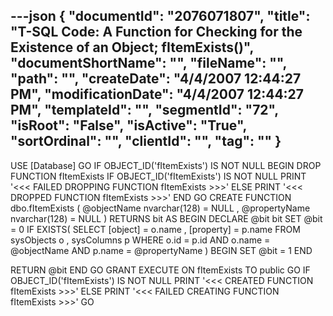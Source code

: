 ---json
{
  "documentId": "2076071807",
  "title": "T-SQL Code: A Function for Checking for the Existence of an Object; fItemExists()",
  "documentShortName": "",
  "fileName": "",
  "path": "",
  "createDate": "4/4/2007 12:44:27 PM",
  "modificationDate": "4/4/2007 12:44:27 PM",
  "templateId": "",
  "segmentId": "72",
  "isRoot": "False",
  "isActive": "True",
  "sortOrdinal": "",
  "clientId": "",
  "tag": ""
}
---

USE [Database]
GO
IF OBJECT_ID('fItemExists') IS NOT NULL 
BEGIN 
    DROP FUNCTION fItemExists
    IF OBJECT_ID('fItemExists') IS NOT NULL
        PRINT '&lt;&lt;&lt; FAILED DROPPING FUNCTION fItemExists &gt;&gt;&gt;'
    ELSE 
        PRINT '&lt;&lt;&lt; DROPPED FUNCTION fItemExists &gt;&gt;&gt;'
END
GO
CREATE FUNCTION dbo.fItemExists
(
    @objectName   nvarchar(128) = NULL
,   @propertyName nvarchar(128) = NULL
)
RETURNS bit
AS
BEGIN
    DECLARE @bit bit
    SET @bit = 0
    IF EXISTS(
        SELECT
            [object]   = o.name
        ,   [property] = p.name
        FROM
            sysObjects o
        ,   sysColumns p
        WHERE
            o.id = p.id
        AND
            o.name = @objectName
        AND
            p.name = @propertyName
    )
    BEGIN
        SET @bit = 1
    END

RETURN @bit
END
GO
GRANT EXECUTE ON fItemExists TO public
GO
IF OBJECT_ID('fItemExists') IS NOT NULL 
    PRINT '&lt;&lt;&lt; CREATED FUNCTION fItemExists &gt;&gt;&gt;' 
ELSE 
    PRINT '&lt;&lt;&lt; FAILED CREATING FUNCTION fItemExists &gt;&gt;&gt;' 
GO
